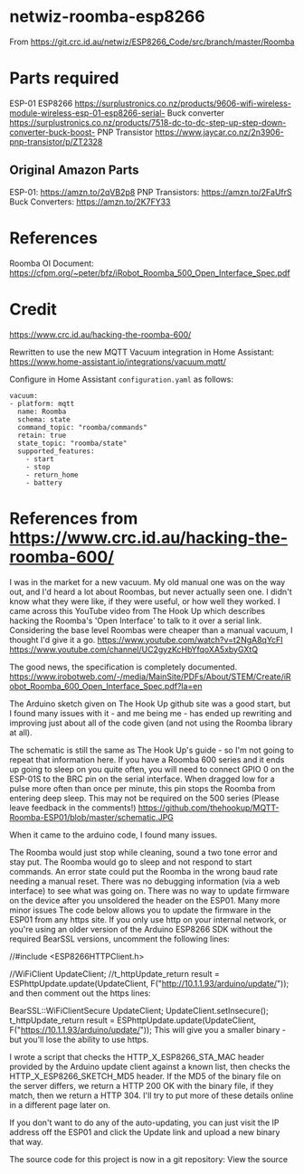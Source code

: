 # netwiz-roomba-esp8266
From https://git.crc.id.au/netwiz/ESP8266_Code/src/branch/master/Roomba

# Parts required
ESP-01 ESP8266
https://surplustronics.co.nz/products/9606-wifi-wireless-module-wireless-esp-01-esp8266-serial-
Buck converter
https://surplustronics.co.nz/products/7518-dc-to-dc-step-up-step-down-converter-buck-boost-
PNP Transistor
https://www.jaycar.co.nz/2n3906-pnp-transistor/p/ZT2328

## Original Amazon Parts
ESP-01: https://amzn.to/2qVB2p8
PNP Transistors: https://amzn.to/2FaUfrS
Buck Converters: https://amzn.to/2K7FY33

# References
Roomba OI Document: https://cfpm.org/~peter/bfz/iRobot_Roomba_500_Open_Interface_Spec.pdf

# Credit
https://www.crc.id.au/hacking-the-roomba-600/

Rewritten to use the new MQTT Vacuum integration in Home Assistant:
	https://www.home-assistant.io/integrations/vacuum.mqtt/

Configure in Home Assistant `configuration.yaml` as follows:
```
vacuum:
- platform: mqtt
  name: Roomba
  schema: state
  command_topic: "roomba/commands"
  retain: true
  state_topic: "roomba/state"
  supported_features:
    - start
    - stop
    - return_home
    - battery
```

# References from https://www.crc.id.au/hacking-the-roomba-600/
I was in the market for a new vacuum. My old manual one was on the way out, and I'd heard a lot about Roombas, but never actually seen one. I didn't know what they were like, if they were useful, or how well they worked. I came across this YouTube video from The Hook Up which describes hacking the Roomba's 'Open Interface' to talk to it over a serial link. Considering the base level Roombas were cheaper than a manual vacuum, I thought I'd give it a go.
https://www.youtube.com/watch?v=t2NgA8qYcFI
https://www.youtube.com/channel/UC2gyzKcHbYfqoXA5xbyGXtQ

The good news, the specification is completely documented. https://www.irobotweb.com/-/media/MainSite/PDFs/About/STEM/Create/iRobot_Roomba_600_Open_Interface_Spec.pdf?la=en

The Arduino sketch given on The Hook Up github site was a good start, but I found many issues with it - and me being me - has ended up rewriting and improving just about all of the code given (and not using the Roomba library at all).

The schematic is still the same as The Hook Up's guide - so I'm not going to repeat that information here. If you have a Roomba 600 series and it ends up going to sleep on you quite often, you will need to connect GPIO 0 on the ESP-01S to the BRC pin on the serial interface. When dragged low for a pulse more often than once per minute, this pin stops the Roomba from entering deep sleep. This may not be required on the 500 series (Please leave feedback in the comments!)
https://github.com/thehookup/MQTT-Roomba-ESP01/blob/master/schematic.JPG

When it came to the arduino code, I found many issues.

The Roomba would just stop while cleaning, sound a two tone error and stay put.
The Roomba would go to sleep and not respond to start commands.
An error state could put the Roomba in the wrong baud rate needing a manual reset.
There was no debugging information (via a web interface) to see what was going on.
There was no way to update firmware on the device after you unsoldered the header on the ESP01.
Many more minor issues
The code below allows you to update the firmware in the ESP01 from any https site. If you only use http on your internal network, or you're using an older version of the Arduino ESP8266 SDK without the required BearSSL versions, uncomment the following lines:

//#include <ESP8266HTTPClient.h>

//WiFiClient UpdateClient;
//t_httpUpdate_return result = ESPhttpUpdate.update(UpdateClient, F("http://10.1.1.93/arduino/update/"));
and then comment out the https lines:

BearSSL::WiFiClientSecure UpdateClient;
UpdateClient.setInsecure();
t_httpUpdate_return result = ESPhttpUpdate.update(UpdateClient, F("https://10.1.1.93/arduino/update/"));
This will give you a smaller binary - but you'll lose the ability to use https.

I wrote a script that checks the HTTP_X_ESP8266_STA_MAC header provided by the Arduino update client against a known list, then checks the HTTP_X_ESP8266_SKETCH_MD5 header. If the MD5 of the binary file on the server differs, we return a HTTP 200 OK with the binary file, if they match, then we return a HTTP 304. I'll try to put more of these details online in a different page later on.

If you don't want to do any of the auto-updating, you can just visit the IP address off the ESP01 and click the Update link and upload a new binary that way.

The source code for this project is now in a git repository: View the source
